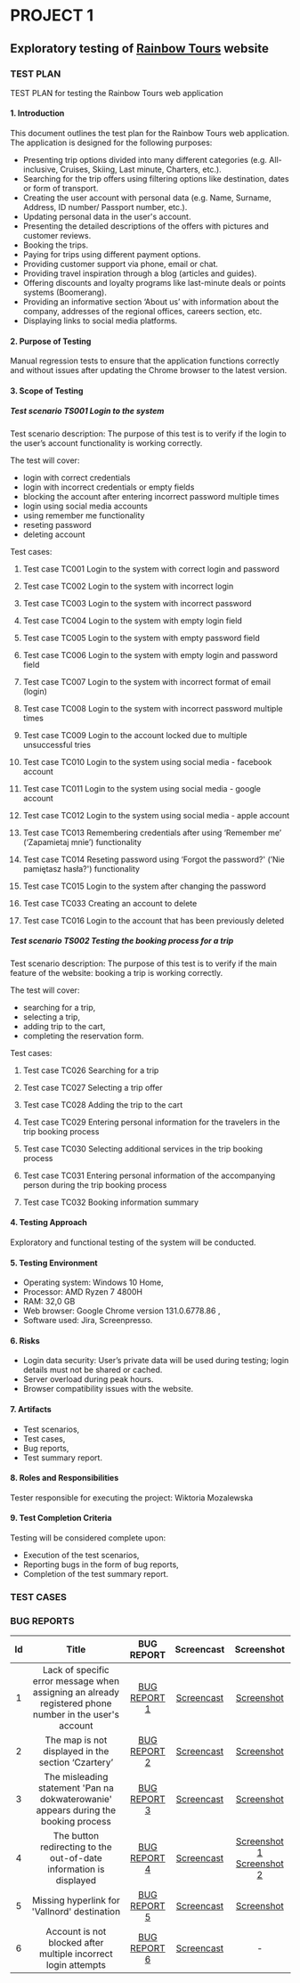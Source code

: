 # PROJECT 1

## Exploratory testing of [Rainbow Tours](https://r.pl) website

### TEST PLAN
TEST PLAN for testing the Rainbow Tours web application

#### 1. Introduction
This document outlines the test plan for the Rainbow Tours web application. The application is designed for the following purposes:
- Presenting trip options divided into many different categories (e.g. All-inclusive, Cruises, Skiing, Last minute, Charters, etc.).
- Searching for the trip offers using filtering options like destination, dates or form of transport.
- Creating the user account with personal data (e.g. Name, Surname, Address, ID number/ Passport number, etc.).
- Updating personal data in the user's account.
- Presenting the detailed descriptions of the offers with pictures and customer reviews.
- Booking the trips.
- Paying for trips using different payment options.
- Providing customer support via phone, email or chat.
- Providing travel inspiration through a blog (articles and guides).
- Offering discounts and loyalty programs like last-minute deals or points systems (Boomerang).
- Providing an informative section ‘About us’ with information about the company, addresses of the regional offices, careers section, etc.
- Displaying links to social media platforms.

#### 2. Purpose of Testing
Manual regression tests to ensure that the application functions correctly and without issues after updating the Chrome browser to the latest version.

#### 3. Scope of Testing

##### Test scenario TS001 Login to the system

Test scenario description:
The purpose of this test is to verify if the login to the user’s account functionality is working correctly.

The test will cover:
- login with correct credentials
- login with incorrect credentials or empty fields
- blocking the account after entering incorrect password multiple times
- login using social media accounts
- using remember me functionality
- reseting password
- deleting account

Test cases:

1. Test case TC001 Login to the system with correct login and password
   
2. Test case TC002 Login to the system with incorrect login
   
3. Test case TC003 Login to the system with incorrect password

4. Test case TC004 Login to the system with empty login field

5. Test case TC005 Login to the system with empty password field

6. Test case TC006 Login to the system with empty login and password field

7. Test case TC007 Login to the system with incorrect format of email (login)

8. Test case TC008 Login to the system with incorrect password multiple times

9. Test case TC009 Login to the account locked due to multiple unsuccessful tries 

10. Test case TC010 Login to the system using social media - facebook account

11. Test case TC011 Login to the system using social media - google account

12. Test case TC012 Login to the system using social media - apple account

13. Test case TC013 Remembering credentials after using ‘Remember me’ (‘Zapamietaj mnie’) functionality

14. Test case TC014 Reseting password using ‘Forgot the password?' (’Nie pamiętasz hasła?') functionality

15. Test case TC015 Login to the system after changing the password

16. Test case TC033 Creating an account to delete

17. Test case TC016 Login to the account that has been previously deleted


##### Test scenario TS002 Testing the booking process for a trip 

Test scenario description:
The purpose of this test is to verify if the main feature of the website: booking a trip is working correctly.

The test will cover:

- searching for a trip,
- selecting a trip,
- adding trip to the cart,
- completing the reservation form.

Test cases:

1. Test case TC026 Searching for a trip

2. Test case TC027 Selecting a trip offer

3. Test case TC028 Adding the trip to the cart

4. Test case TC029 Entering personal information  for the travelers in the trip booking process

5. Test case TC030 Selecting additional services in the trip booking process

6. Test case TC031 Entering personal information of the accompanying person during the trip booking process

7. Test case TC032 Booking information summary 

#### 4. Testing Approach
Exploratory and functional testing of the system will be conducted.

#### 5. Testing Environment
- Operating system: Windows 10 Home, 
- Processor: AMD Ryzen 7 4800H
- RAM: 32,0 GB
- Web browser: Google Chrome version 131.0.6778.86 ,
- Software used: Jira, Screenpresso.

#### 6. Risks
- Login data security: User’s private data will be used during testing; login details must not be shared or cached.
- Server overload during peak hours.
- Browser compatibility issues with the website.

#### 7. Artifacts
- Test scenarios,
- Test cases,
- Bug reports,
- Test summary report.

#### 8. Roles and Responsibilities
Tester responsible for executing the project: Wiktoria Mozalewska

#### 9. Test Completion Criteria
Testing will be considered complete upon:

- Execution of the test scenarios,
- Reporting bugs in the form of bug reports,
- Completion of the test summary report.
  
### TEST CASES
### BUG REPORTS
|Id |Title                                                          |BUG REPORT|Screencast|Screenshot|
|:-:|:-------------------------------------------------------------:|:---------------:|:--------:|:--------:|
|1  |Lack of specific error message when assigning an already registered phone number in the user's account|[BUG REPORT 1](https://drive.google.com/file/d/1L78n-mFgrkqubkogBj0A4SDTm4GmnoQr/view?usp=drive_link)|[Screencast](https://drive.google.com/file/d/135PgzW-qDmwhW3mNqcWnTi11GH8VdOEK/view?usp=drive_link)|[Screenshot](https://drive.google.com/file/d/1vITccxw4ntYXsqrQTProijPS9OJxOgbe/view?usp=drive_link)|
|2  |The map is not displayed in the section ‘Czartery’|[BUG REPORT 2](https://drive.google.com/file/d/11ZzQRParFVf94yYw48ZQw8_pYS37g00M/view?usp=drive_link)|[Screencast](https://drive.google.com/file/d/1TUZbp7DQ32ldvBizKv2SYqRgrv9IZ6-8/view?usp=drive_link)|[Screenshot](https://drive.google.com/file/d/1EKn9TI95rMF7yNiINNB-QhGahgqlnPH8/view?usp=drive_link)|
|3  |The misleading statement 'Pan na dokwaterowanie' appears during the booking process|[BUG REPORT 3](https://drive.google.com/file/d/1VPsYBZet6nNFrEnjP-KPDMLaG5d3Uy3t/view?usp=drive_link)|[Screencast](https://drive.google.com/file/d/1V_MQlQYDYCjtuNxnMySpSCCeMmvgGZZ6/view?usp=drive_link)|[Screenshot](https://drive.google.com/file/d/1Qw2E5LTbTtlKFyNdMXE_fk8_XnBZhD1H/view?usp=drive_link)|
|4  |The button redirecting to the out-of-date information is displayed|[BUG REPORT 4](https://drive.google.com/file/d/1khynDQKgeciJVcnOYJRh2aVnKCl-YPqL/view?usp=drive_link)|[Screencast](https://drive.google.com/file/d/14H3L3SpLz3C6o1Sq-oQZhuyW7qH-Z4MI/view?usp=drive_link)|[Screenshot 1](https://drive.google.com/file/d/1paQwceW3R401jO8TE8JYRoRVRnRtSCHK/view?usp=drive_link) [Screenshot 2](https://drive.google.com/file/d/10JRfTpI6Jkcn0OEQShZCX_9qpvJkReQ7/view?usp=drive_link)|
|5  |Missing hyperlink for 'Vallnord' destination|[BUG REPORT 5](https://drive.google.com/file/d/1-nbqNg89QiwWGyhs0q7b_pVzrUIAhI0r/view?usp=drive_link)|[Screencast](https://drive.google.com/file/d/1GA0uftmu8KyeJqKHP8fe9livugnt-2DU/view?usp=drive_link)|[Screenshot](https://drive.google.com/file/d/1DaBBqwwGQc6RhQr20D-F8N-B_9nc6jbd/view?usp=drive_link)|
|6  |Account is not blocked after multiple incorrect login attempts|[BUG REPORT 6](https://drive.google.com/file/d/1_kpxtrk9iEuyWOz1bG4Ii9CbhYeuHSgF/view?usp=drive_link)|[Screencast](https://drive.google.com/file/d/1Dy0e7RLAlG_FL6YoAw5PIpzfIpCjIqbN/view?usp=drive_link)|-|
